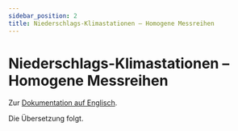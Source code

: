 ```yaml
---
sidebar_position: 2
title: Niederschlags-Klimastationen – Homogene Messreihen
---
```


# Niederschlags-Klimastationen – Homogene Messreihen

Zur [Dokumentation auf Englisch](https://opendatadocs.meteoswiss.ch/c-climate-data/c2-climate-percipitation-stations_homogeneous).

Die Übersetzung folgt.
